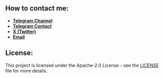## How to contact me:
- [**Telegram Channel**](https://t.me/OFFpoliceChannel)
- [**Telegram Contact**](https://t.me/OFFpolice)
- [**X (Twitter)**](https://twitter.com/OFFpolice2077)
- [**Email**](offpolicedev@gmail.com)

## License:
This project is licensed under the Apache-2.0 License - see the [LICENSE](LICENSE) file for more details.
